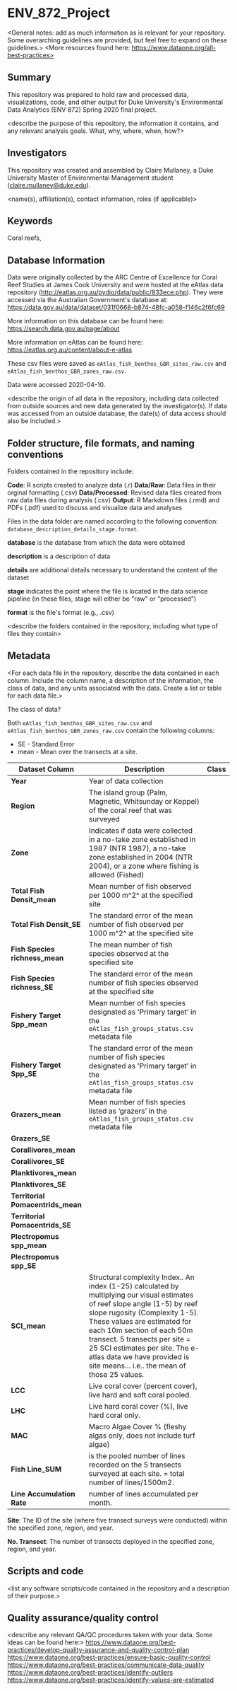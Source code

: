 # ENV_872_Project

<General notes: add as much information as is relevant for your repository. Some overarching guidelines are provided, but feel free to expand on these guidelines.>
<More resources found here: https://www.dataone.org/all-best-practices>
<Delete the text inside the brackets when formatting your file.>

## Summary

This repository was prepared to hold raw and processed data, visualizations, code, and other output for Duke University's Environmental Data Analytics (ENV 872) Spring 2020 final project.

<describe the purpose of this repository, the information it contains, and any relevant analysis goals. What, why, where, when, how?>

## Investigators

This repository was created and assembled by Claire Mullaney, a Duke University Master of Environmental Management student (claire.mullaney@duke.edu).

<name(s), affiliation(s), contact information, roles (if applicable)>

## Keywords

Coral reefs, 
<add relevant keywords here>

## Database Information
Data were originally collected by the ARC Centre of Excellence for Coral Reef Studies at James Cook University and were hosted at the eAtlas data repository (http://eatlas.org.au/pydio/data/public/833ece.php). They were accessed via the Australian Government's database at: https://data.gov.au/data/dataset/031f0668-b874-48fc-a058-f146c2f6fc69

More information on this database can be found here: https://search.data.gov.au/page/about

More information on eAtlas can be found here: https://eatlas.org.au/content/about-e-atlas

These csv files were saved as `eAtlas_fish_benthos_GBR_sites_raw.csv` and `eAtlas_fish_benthos_GBR_zones_raw.csv`.

Data were accessed 2020-04-10.

<describe the origin of all data in the repository, including data collected from outside sources and new data generated by the investigator(s). If data was accessed from an outside database, the date(s) of data access should also be included.>

## Folder structure, file formats, and naming conventions 

Folders contained in the repository include:

**Code**: R scripts created to analyze data (.r)
**Data/Raw**: Data files in their orginal formatting (.csv) 
**Data/Processed**: Revised data files created from raw data files during analysis (.csv)
**Output**: R Markdown files (.rmd) and PDFs (.pdf) used to discuss and visualize data and analyses

Files in the data folder are named according to the following convention: `database_description_details_stage.format`.

**database** is the database from which the data were obtained

**description** is a description of data 

**details** are additional details necessary to understand the content of the dataset

**stage** indicates the point where the file is located in the data science pipeline (in these files, stage will either be "raw" or "processed")

**format** is the file's format (e.g., .csv)

<describe the folders contained in the repository, including what type of files they contain>

<describe the formats of files for the various purposes contained in the repository>

<describe your file naming conventions>

## Metadata

<For each data file in the repository, describe the data contained in each column. Include the column name, a description of the information, the class of data, and any units associated with the data. Create a list or table for each data file.> 

The class of data?

Both `eAtlas_fish_benthos_GBR_sites_raw.csv` and `eAtlas_fish_benthos_GBR_zones_raw.csv` contain the following columns: 

- SE - Standard Error
- mean - Mean over the transects at a site.

Dataset Column | Description | Class
---------------| ----------- | -----
**Year** | Year of data collection |
**Region** | The island group (Palm, Magnetic, Whitsunday or Keppel) of the coral reef that was surveyed |
**Zone** | Indicates if data were collected in a no-take zone established in 1987 (NTR 1987), a no-take zone established in 2004 (NTR 2004), or a zone where fishing is allowed (Fished) |
**Total Fish Densit_mean** | Mean number of fish observed per 1000 m^2^ at the specified site |
**Total Fish Densit_SE** | The standard error of the mean number of fish observed per 1000 m^2^ at the specified site |
**Fish Species richness_mean** | The mean number of fish species observed at the specified site |
**Fish Species richness_SE** | The standard error of the mean number of fish species observed at the specified site |
**Fishery Target Spp_mean** |  Mean number of fish species designated as 'Primary target’ in the `eAtlas_fish_groups_status.csv` metadata file |
**Fishery Target Spp_SE** | The standard error of the mean number of fish species designated as 'Primary target’ in the `eAtlas_fish_groups_status.csv` metadata file |
**Grazers_mean** | Mean number of fish species listed as ‘grazers’ in the `eAtlas_fish_groups_status.csv` metadata file |
**Grazers_SE**|
**Corallivores_mean** |
**Coraliivores_SE** |
**Planktivores_mean** |
**Planktivores_SE** |
**Territorial Pomacentrids_mean** |
**Territorial Pomacentrids_SE** |
**Plectropomus spp_mean** |
**Plectropomus spp_SE** |
**SCI_mean** | Structural complexity Index.. An index (1-25) calculated by multiplying our visual estimates of reef slope angle (1-5) by reef slope rugosity (Complexity 1-5). These values are estimated for each 10m section of each 50m transect. 5 transects per site = 25 SCI estimates per site. The e-atlas data we have provided is site means… i.e.. the mean of those 25 values.
**LCC** | Live coral cover (percent cover), live hard and soft coral pooled.
**LHC** | Live hard coral cover (%), live hard coral only.
**MAC** | Macro Algae Cover % (fleshy algas only, does not include turf algae)
**Fish Line_SUM** | is the pooled number of lines recorded on the 5 transects surveyed at each site. = total number of lines/1500m2.
**Line Accumulation Rate** | number of lines accumulated per month.

**Site**: The ID of the site (where five transect surveys were conducted) within the specified zone, region, and year.

**No. Transect**: The number of transects deployed in the specified zone, region, and year.

## Scripts and code

<list any software scripts/code contained in the repository and a description of their purpose.>

## Quality assurance/quality control

<describe any relevant QA/QC procedures taken with your data. Some ideas can be found here:>
<https://www.dataone.org/best-practices/develop-quality-assurance-and-quality-control-plan>
<https://www.dataone.org/best-practices/ensure-basic-quality-control>
<https://www.dataone.org/best-practices/communicate-data-quality>
<https://www.dataone.org/best-practices/identify-outliers>
<https://www.dataone.org/best-practices/identify-values-are-estimated>
